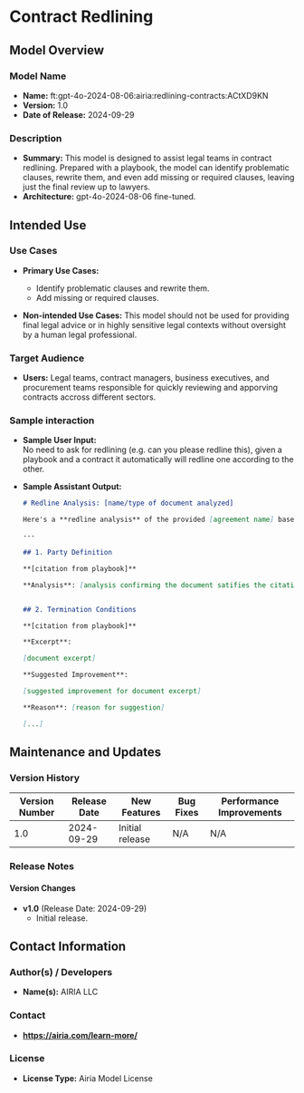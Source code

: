 # Contract Redlining

## Model Overview

### Model Name

- **Name:** ft:gpt-4o-2024-08-06:airia:redlining-contracts:ACtXD9KN
- **Version:** 1.0
- **Date of Release:** 2024-09-29

### Description

- **Summary:** This model is designed to assist legal teams in contract redlining. Prepared with a playbook, the model can identify problematic clauses, rewrite them, and even add missing or required clauses, leaving just the final review up to lawyers.
- **Architecture:** gpt-4o-2024-08-06 fine-tuned.

## Intended Use

### Use Cases

- **Primary Use Cases:**
  - Identify problematic clauses and rewrite them.
  - Add missing or required clauses.
  
- **Non-intended Use Cases:** This model should not be used for providing final legal advice or in highly sensitive legal contexts without oversight by a human legal professional.

### Target Audience

- **Users:** Legal teams, contract managers, business executives, and procurement teams responsible for quickly reviewing and apporving contracts accross different sectors.

### Sample interaction

- **Sample User Input:**  
  No need to ask for redlining (e.g. can you please redline this), given a playbook and a contract it automatically will redline one according to the other.
  
- **Sample Assistant Output:**

  ```markdown
  # Redline Analysis: [name/type of document analyzed]

  Here's a **redline analysis** of the provided [agreement name] based on the provided [playbook name]:

  ---

  ## 1. Party Definition

  **[citation from playbook]**

  **Analysis**: [analysis confirming the document satifies the citation from playbook above]


  ## 2. Termination Conditions

  **[citation from playbook]**

  **Excerpt**:

  [document excerpt]

  **Suggested Improvement**:

  [suggested improvement for document excerpt]

  **Reason**: [reason for suggestion]
  
  [...]
  ```

## Maintenance and Updates

### Version History

| Version Number | Release Date | New Features                  | Bug Fixes                   | Performance Improvements     |
|----------------|--------------|-------------------------------|-----------------------------|------------------------------|
| 1.0            | 2024-09-29  | Initial release               | N/A | N/A |

### Release Notes

#### Version Changes

- **v1.0** (Release Date: 2024-09-29)
  - Initial release.

## Contact Information

### Author(s) / Developers

- **Name(s):** AIRIA LLC

### Contact

- **<https://airia.com/learn-more/>**

### License

- **License Type:** Airia Model License